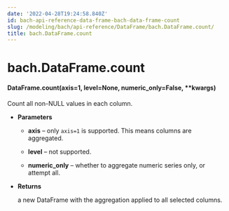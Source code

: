 ```yaml
---
date: '2022-04-28T19:24:58.840Z'
id: bach-api-reference-data-frame-bach-data-frame-count
slug: /modeling/bach/api-reference/DataFrame/bach.DataFrame.count/
title: bach.DataFrame.count
---
```


# bach.DataFrame.count


#### DataFrame.count(axis=1, level=None, numeric_only=False, \*\*kwargs)
Count all non-NULL values in each column.


* **Parameters**

    
    * **axis** – only `axis=1` is supported. This means columns are aggregated.


    * **level** – not supported.


    * **numeric_only** – whether to aggregate numeric series only, or attempt all.



* **Returns**

    a new DataFrame with the aggregation applied to all selected columns.


<!-- !! processed by numpydoc !! -->
